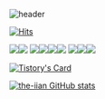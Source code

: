 ![header](https://capsule-render.vercel.app/api?type=waving&color=timeGradient&text=ian's%20GitHub%20&animation=twinkling&fontSize=35&fontAlignY=40&fontAlign=70&height=250)
<!-- 주석처리 -->


[![Hits](https://hits.seeyoufarm.com/api/count/incr/badge.svg?url=https%3A%2F%2Fgithub.com%2Fthe-iian&count_bg=%23B0DAF9&title_bg=%23B0DAF9&icon=&icon_color=%23251D1D&title=view&edge_flat=false)](https://hits.seeyoufarm.com)

<img src="https://img.shields.io/badge/slack-%234A154B.svg?&style=for-the-badge&logo=slack&logoColor=white" /><img src="https://img.shields.io/badge/figma-%23F24E1E.svg?&style=for-the-badge&logo=figma&logoColor=white" />
<img src="https://img.shields.io/badge/java-%23007396.svg?&style=for-the-badge&logo=java&logoColor=white" /><img src="https://img.shields.io/badge/-spring boot-%236DB33F.svg?&style=for-the-badge&logo=spring&logoColor=white" /><img src="https://img.shields.io/badge/mysql-%234479A1.svg?&style=for-the-badge&logo=mysql&logoColor=white" /><img src="https://img.shields.io/badge/html5-%23E34F26.svg?&style=for-the-badge&logo=html5&logoColor=white" />
<img src="https://img.shields.io/badge/css3-%231572B6.svg?&style=for-the-badge&logo=css3&logoColor=white" /><img src="https://img.shields.io/badge/-eclipse%20-%232C2255.svg?&style=for-the-badge&logo=eclipse%20ide&logoColor=white" /><img src="https://img.shields.io/badge/oracle-%23F80000.svg?&style=for-the-badge&logo=oracle&logoColor=white" />


[![Tistory's Card](https://github-readme-tistory-card.vercel.app/api?name=cdilg&postId=https://cdilg.tistory.com/190)](https://github.com/loosie/github-readme-tistory-card)


[![the-iian GitHub stats](https://github-readme-stats.vercel.app/api?username=the-iian&include_all_commits=true&theme=nord&hide_border=true&count_private=true)](https://github.com/the-iian/github-readme-stats)
